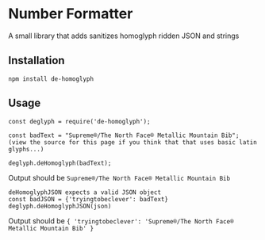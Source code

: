 Number Formatter
=========

A small library that adds sanitizes homoglyph ridden JSON and strings

## Installation

  `npm install de-homoglyph`

## Usage

    const deglyph = require('de-homoglyph');

    const badText = "Ѕuprеmе®/Thе North Fаcе® Mеtаllic Mountаin Βib";
    (view the source for this page if you think that that uses basic latin glyphs...)

    deglyph.deHomoglyph(badText);

Output should be `Supreme®/The North Face® Metallic Mountain Bib`

    deHomoglyphJSON expects a valid JSON object
    const badJSON = {'tryingtobeclever': badText}
    deglyph.deHomoglyphJSON(json)
    
Output should be `{ 'tryingtobeclever': 'Supreme®/The North Face® Metallic Mountain Bib' }`
  

